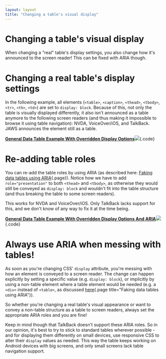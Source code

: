 ```yaml
---
layout: layout
title: "Changing a table's visual display"
---
```


# Changing a table's visual display

When changing a "real" table's display settings, you also change how it's announced to the screen reader! This can be fixed with ARIA though.

# Changing a real table's display settings

In the following example, all elements (`<table>`, `<caption>`, `<thead>`, `<tbody>`, `<tr>`, `<th>`, `<td>`) are set to `display: block`. Because of this, not only the table is visually displayed differently, it also isn't announced as a table anymore to the following screen readers (and thus making it impossible to browse it using table navigation): NVDA, VoiceOver/iOS, and TalkBack. JAWS announces the element still as a table.

[**General Data Table Example With Overridden Display Options**![](https://s3-us-west-2.amazonaws.com/i.cdpn.io/1279260.NvxvBR.small.f183349f-8ca0-4468-a66d-6980f555c520.png)](https://codepen.io/accessibility-developer-guide/pen/NvxvBR){.code}

# Re-adding table roles

You can re-add the table roles by using ARIA (as described here: [Faking data tables using ARIA](/code-examples/data-and-layout-tables/faking-data-tables-using-aria){.page}). Notice how we have to add `role="presentation"` to both `<thead>` and `<tbody>`, as otherwise they would still be conveyed as `display: block` and wouldn't fit into the table structure (and thus breaking the table to some screen readers).

This works for NVDA and VoiceOver/iOS. Only TalkBack lacks support for this, and we don't know of any way to fix it at the time being.

[**General Data Table Example With Overridden Display Options And ARIA**![](https://s3-us-west-2.amazonaws.com/i.cdpn.io/1279260.gxPxZp.small.727a281b-703c-4302-9ecf-b4b24efa32a3.png)](https://codepen.io/accessibility-developer-guide/pen/gxPxZp){.code}

# Always use ARIA when messing with tables!

As soon as you're changing CSS' `display` attribute, you're messing with how an element is conveyed to a screen reader. The change can happen explicitly by setting a specific value (e.g. `display: block`), or implicitly by using a non-table element where a table element would be needed (e.g. a `<div>` instead of `<table>`, as discussed [here](/code-examples/data-and-layout-tables/faking-data-tables-using-aria){.page title="Faking data tables using ARIA"}).

So whether you're changing a real table's visual appearance or want to convey a non-table structure as a table to screen readers, always set the appropriate ARIA roles and you are fine!

Keep in mind though that TalkBack doesn't support these ARIA roles. So in our opinion, it's best to try to stick to standard tables wherever possible - and for displaying them differently on small devices, use responsive CSS to alter their `display` values as needed. This way the table keeps working on Android devices with big screens, and only small screens lack table navigation support.